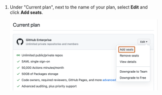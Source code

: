 1. Under "Current plan", next to the name of your plan, select **Edit** and click **Add seats**.

   ![Screenshot of the "Current plan" section. Next to the plan name, in the "Edit" dropdown, the "Add seats" option is highlighted with an orange outline.](/assets/images/help/billing/add-seats-dropdown.png)
